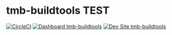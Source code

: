 # tmb-buildtools TEST

[![CircleCI](https://circleci.com/gh/pantheonsteve/tmb-buildtools.svg?style=shield)](https://circleci.com/gh/pantheonsteve/tmb-buildtools)
[![Dashboard tmb-buildtools](https://img.shields.io/badge/dashboard-tmb_buildtools-yellow.svg)](https://dashboard.pantheon.io/sites/7a9ca50f-073e-48bf-8a3e-4e01fc5eb614#dev/code)
[![Dev Site tmb-buildtools](https://img.shields.io/badge/site-tmb_buildtools-blue.svg)](http://dev-tmb-buildtools.pantheonsite.io/)

